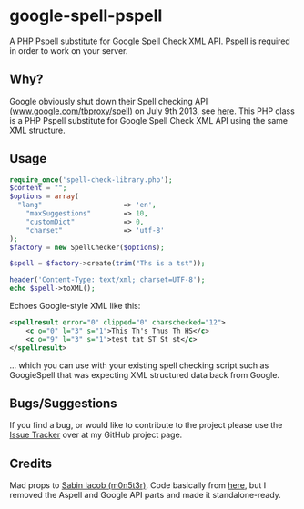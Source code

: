 # google-spell-pspell

A PHP Pspell substitute for Google Spell Check XML API. Pspell is required in order to work on your server.

## Why?

Google obviously shut down their Spell checking API (www.google.com/tbproxy/spell) on July 9th 2013, see [here](http://productforums.google.com/forum/#!topic/chat/CPb0PYllbE8). This PHP class is a PHP Pspell substitute for Google Spell Check XML API using the same XML structure.

## Usage
```php
require_once('spell-check-library.php');
$content = "";
$options = array(
  "lang"					=> 'en',
	"maxSuggestions"		=> 10,
	"customDict"			=> 0,
	"charset"				=> 'utf-8'
);
$factory = new SpellChecker($options);

$spell = $factory->create(trim("Ths is a tst"));

header('Content-Type: text/xml; charset=UTF-8');
echo $spell->toXML();
```
Echoes Google-style XML like this:
```xml
<spellresult error="0" clipped="0" charschecked="12">
    <c o="0" l="3" s="1">This Th's Thus Th HS</c>
    <c o="9" l="3" s="1">test tat ST St st</c>
</spellresult>
```

... which you can use with your existing spell checking script such as GoogieSpell that was expecting XML structured data back from Google.

## Bugs/Suggestions

If you find a bug, or would like to contribute to the project please use the [Issue Tracker](https://github.com/AlphawolfWMP/google-spell-pspell/issues) over at my GitHub project page.

## Credits

Mad props to [Sabin Iacob (m0n5t3r)](http://m0n5t3r.info). Code basically from [here](http://plugins.svn.wordpress.org/ajax-spell-checker/trunk/service/spell-check-library.php), but I removed the Aspell and Google API parts and made it standalone-ready.

